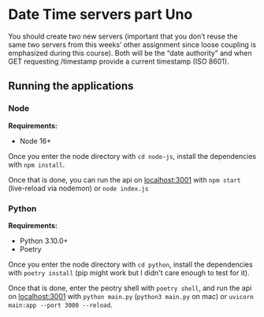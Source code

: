 # Date Time servers part Uno

You should create two new servers (important that you don’t reuse the same two servers from this weeks’ other assignment since loose coupling is emphasized during this course). Both will be the “date authority” and when GET requesting /timestamp provide a current timestamp (ISO 8601).

## Running the applications

### Node

**Requirements:**

- Node 16+

Once you enter the node directory with `cd node-js`, install the dependencies with `npm install`.

Once that is done, you can run the api on [localhost:3001](http://localhost:3001) with `npm start` (live-reload via nodemon) or `node index.js`

### Python

**Requirements:**

- Python 3.10.0+
- Poetry

Once you enter the node directory with `cd python`, install the dependencies with `poetry install` (pip might work but I didn't care enough to test for it).

Once that is done, enter the peotry shell with `poetry shell`, and run the api on [localhost:3001](http://localhost:3001) with `python main.py` (`python3 main.py` on mac) or `uvicorn main:app --port 3000 --reload`.
